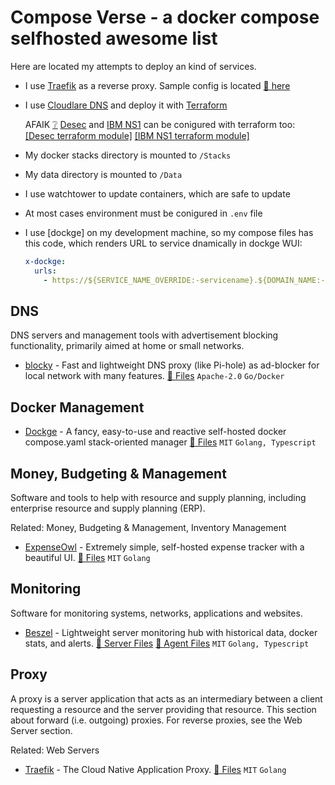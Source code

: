 # Compose Verse - a docker compose selfhosted awesome list

Here are located my attempts to deploy an kind of services.

- I use [Traefik](https://doc.traefik.io/traefik/) as a reverse proxy. Sample config is located [🔗 here](traefik/docker-compose.yml)
- I use [Cloudlare DNS](https://www.cloudflare.com/) and deploy it with [Terraform](https://www.terraform.io/)

  AFAIK [❔](https://www.wordnik.com/words/afaik) [Desec](https://desec.io/) and [IBM NS1](https://www.ibm.com/products/ns1-connect) can be conigured with terraform too: [\[Desec terraform module\]](https://registry.terraform.io/providers/Valodim/desec/latest/docs) [\[IBM NS1 terraform module\]](https://registry.terraform.io/providers/Valodim/desec/latest/docs)
- My docker stacks directory is mounted to `/Stacks`
- My data directory is mounted to `/Data`
- I use watchtower to update containers, which are safe to update
- At most cases environment must be conigured in `.env` file
- I use [dockge] on my development machine, so my compose files has this code, which renders URL to service dnamically in dockge WUI:

  ```yaml
  x-dockge:
    urls:
      - https://${SERVICE_NAME_OVERRIDE:-servicename}.${DOMAIN_NAME:-local}
  ```
## DNS

DNS servers and management tools with advertisement blocking functionality, primarily aimed at home or small networks.

- [blocky](https://github.com/0xERR0R/blocky) - Fast and lightweight DNS proxy (like Pi-hole) as ad-blocker for local network with many features.
  [🔗 Files](blocky/docker-compose.yml)
  `Apache-2.0`
  `Go/Docker`

## Docker Management

- [Dockge](https://github.com/louislam/dockge) - A fancy, easy-to-use and reactive self-hosted docker compose.yaml stack-oriented manager
  [🔗 Files](dockge/docker-compose.yml)
  `MIT`
  `Golang, Typescript`

## Money, Budgeting & Management

Software and tools to help with resource and supply planning, including enterprise resource and supply planning (ERP).

Related: Money, Budgeting & Management, Inventory Management

- [ExpenseOwl](https://github.com/Tanq16/ExpenseOwl) - Extremely simple, self-hosted expense tracker with a beautiful UI.
  [🔗 Files](ExpenseOwl/docker-compose.yml)
  `MIT`
  `Golang`

## Monitoring

Software for monitoring systems, networks, applications and websites.

- [Beszel](https://github.com/henrygd/beszel) - Lightweight server monitoring hub with historical data, docker stats, and alerts.
  [🔗 Server Files](beszel-server/docker-compose.yml)
  [🔗 Agent Files](beszel-agent/docker-compose.yml)
  `MIT`
  `Golang, Typescript`

## Proxy

A proxy is a server application that acts as an intermediary between a client requesting a resource and the server providing that resource. This section about forward (i.e. outgoing) proxies. For reverse proxies, see the Web Server section.

Related: Web Servers

- [Traefik](https://github.com/traefik/traefik) - The Cloud Native Application Proxy.
  [🔗 Files](traefik/docker-compose.yml)
  `MIT`
  `Golang`
